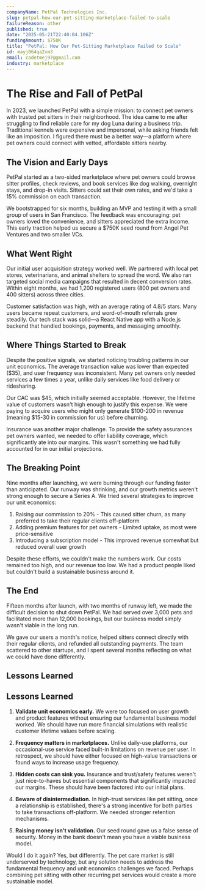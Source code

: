 ```yaml
---
companyName: PetPal Technologies Inc.
slug: petpal-how-our-pet-sitting-marketplace-failed-to-scale
failureReason: other
published: true
date: "2025-05-21T22:40:04.106Z"
fundingAmount: $750K
title: "PetPal: How Our Pet-Sitting Marketplace Failed to Scale"
id: mayj064qa2xm3
email: cadetmej97@gmail.com
industry: marketplace
---
```



# The Rise and Fall of PetPal

In 2023, we launched PetPal with a simple mission: to connect pet owners with trusted pet sitters in their neighborhood. The idea came to me after struggling to find reliable care for my dog Luna during a business trip. Traditional kennels were expensive and impersonal, while asking friends felt like an imposition. I figured there must be a better way—a platform where pet owners could connect with vetted, affordable sitters nearby.

## The Vision and Early Days

PetPal started as a two-sided marketplace where pet owners could browse sitter profiles, check reviews, and book services like dog walking, overnight stays, and drop-in visits. Sitters could set their own rates, and we'd take a 15% commission on each transaction.

We bootstrapped for six months, building an MVP and testing it with a small group of users in San Francisco. The feedback was encouraging: pet owners loved the convenience, and sitters appreciated the extra income. This early traction helped us secure a $750K seed round from Angel Pet Ventures and two smaller VCs.

## What Went Right

Our initial user acquisition strategy worked well. We partnered with local pet stores, veterinarians, and animal shelters to spread the word. We also ran targeted social media campaigns that resulted in decent conversion rates. Within eight months, we had 1,200 registered users (800 pet owners and 400 sitters) across three cities.

Customer satisfaction was high, with an average rating of 4.8/5 stars. Many users became repeat customers, and word-of-mouth referrals grew steadily. Our tech stack was solid—a React Native app with a Node.js backend that handled bookings, payments, and messaging smoothly.

## Where Things Started to Break

Despite the positive signals, we started noticing troubling patterns in our unit economics. The average transaction value was lower than expected ($35), and user frequency was inconsistent. Many pet owners only needed services a few times a year, unlike daily services like food delivery or ridesharing.

Our CAC was $45, which initially seemed acceptable. However, the lifetime value of customers wasn't high enough to justify this expense. We were paying to acquire users who might only generate $100-200 in revenue (meaning $15-30 in commission for us) before churning.

Insurance was another major challenge. To provide the safety assurances pet owners wanted, we needed to offer liability coverage, which significantly ate into our margins. This wasn't something we had fully accounted for in our initial projections.

## The Breaking Point

Nine months after launching, we were burning through our funding faster than anticipated. Our runway was shrinking, and our growth metrics weren't strong enough to secure a Series A. We tried several strategies to improve our unit economics:

1. Raising our commission to 20% - This caused sitter churn, as many preferred to take their regular clients off-platform
2. Adding premium features for pet owners - Limited uptake, as most were price-sensitive
3. Introducing a subscription model - This improved revenue somewhat but reduced overall user growth

Despite these efforts, we couldn't make the numbers work. Our costs remained too high, and our revenue too low. We had a product people liked but couldn't build a sustainable business around it.

## The End

Fifteen months after launch, with two months of runway left, we made the difficult decision to shut down PetPal. We had served over 3,000 pets and facilitated more than 12,000 bookings, but our business model simply wasn't viable in the long run.

We gave our users a month's notice, helped sitters connect directly with their regular clients, and refunded all outstanding payments. The team scattered to other startups, and I spent several months reflecting on what we could have done differently.

## Lessons Learned

## Lessons Learned

1. **Validate unit economics early.** We were too focused on user growth and product features without ensuring our fundamental business model worked. We should have run more financial simulations with realistic customer lifetime values before scaling.

2. **Frequency matters in marketplaces.** Unlike daily-use platforms, our occasional-use service faced built-in limitations on revenue per user. In retrospect, we should have either focused on high-value transactions or found ways to increase usage frequency.

3. **Hidden costs can sink you.** Insurance and trust/safety features weren't just nice-to-haves but essential components that significantly impacted our margins. These should have been factored into our initial plans.

4. **Beware of disintermediation.** In high-trust services like pet sitting, once a relationship is established, there's a strong incentive for both parties to take transactions off-platform. We needed stronger retention mechanisms.

5. **Raising money isn't validation.** Our seed round gave us a false sense of security. Money in the bank doesn't mean you have a viable business model.

Would I do it again? Yes, but differently. The pet care market is still underserved by technology, but any solution needs to address the fundamental frequency and unit economics challenges we faced. Perhaps combining pet sitting with other recurring pet services would create a more sustainable model.

